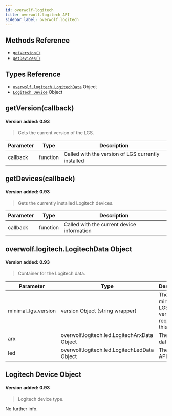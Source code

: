 ```yaml
---
id: overwolf-logitech
title: overwolf.logitech API
sidebar_label: overwolf.logitech
---
```


## Methods Reference

* [`getVersion()`](#getversioncallback)
* [`getDevices()`](#getdvicescallback)

## Types Reference

* [`overwolf.logitech.LogitechData`](#overwolflogitechlogitechdata-object) Object
* [`Logitech Device`](#logitech-device-object) Object

## getVersion(callback)
#### Version added: 0.93

> Gets the current version of the LGS.

Parameter | Type                  | Description                                        |
--------- | ----------------------| -------------------------------------------------- |
callback  | function              | Called with the version of LGS currently installed |

## getDevices(callback)
#### Version added: 0.93

> Gets the currently installed Logitech devices.

Parameter | Type                  | Description                                        |
--------- | ----------------------| -------------------------------------------------- |
callback  | function              | Called with the current device information         |

## overwolf.logitech.LogitechData Object
#### Version added: 0.93

> Container for the Logitech data.

Parameter            | Type                                         | Description                                     |
-------------------- | ---------------------------------------------| ----------------------------------------------- |
minimal_lgs_version  | version Object (string wrapper)              | The minimal LGS version to require for this app |
arx                  | overwolf.logitech.led.LogitechArxData Object | The Arx API data                                |
led                  | overwolf.logitech.led.LogitechLedData Object | The LED API data                                |

## Logitech Device Object
#### Version added: 0.93

> Logitech device type.

No further info.

